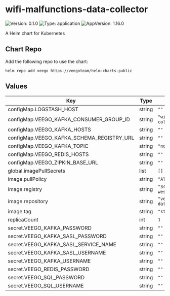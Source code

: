 # wifi-malfunctions-data-collector

![Version: 0.1.0](https://img.shields.io/badge/Version-0.1.0-informational?style=flat-square) ![Type: application](https://img.shields.io/badge/Type-application-informational?style=flat-square) ![AppVersion: 1.16.0](https://img.shields.io/badge/AppVersion-1.16.0-informational?style=flat-square)

A Helm chart for Kubernetes

## Chart Repo

Add the following repo to use the chart:

```console
helm repo add veego https://veegoteam/helm-charts-public
```

## Values

| Key | Type | Default | Description |
|-----|------|---------|-------------|
| configMap.LOGSTASH_HOST | string | `""` |  |
| configMap.VEEGO_KAFKA_CONSUMER_GROUP_ID | string | `"wifi-malfunctions-collector-main"` |  |
| configMap.VEEGO_KAFKA_HOSTS | string | `""` |  |
| configMap.VEEGO_KAFKA_SCHEMA_REGISTRY_URL | string | `""` |  |
| configMap.VEEGO_KAFKA_TOPIC | string | `"notifications"` |  |
| configMap.VEEGO_REDIS_HOSTS | string | `""` |  |
| configMap.VEEGO_ZIPKIN_BASE_URL | string | `""` |  |
| global.imagePullSecrets | list | `[]` |  |
| image.pullPolicy | string | `"Always"` |  |
| image.registry | string | `"347694409649.dkr.ecr.us-west-2.amazonaws.com"` |  |
| image.repository | string | `"veego/wifi-malfunctions-data-collector"` |  |
| image.tag | string | `"staging"` |  |
| replicaCount | int | `1` |  |
| secret.VEEGO_KAFKA_PASSWORD | string | `""` |  |
| secret.VEEGO_KAFKA_SASL_PASSWORD | string | `""` |  |
| secret.VEEGO_KAFKA_SASL_SERVICE_NAME | string | `""` |  |
| secret.VEEGO_KAFKA_SASL_USERNAME | string | `""` |  |
| secret.VEEGO_KAFKA_USERNAME | string | `""` |  |
| secret.VEEGO_REDIS_PASSWORD | string | `""` |  |
| secret.VEEGO_SQL_PASSWORD | string | `""` |  |
| secret.VEEGO_SQL_USERNAME | string | `""` |  |